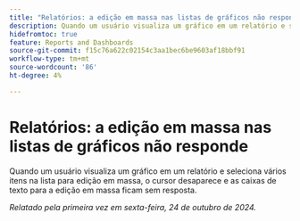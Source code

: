 ```yaml
---
title: "Relatórios: a edição em massa nas listas de gráficos não responde"
description: Quando um usuário visualiza um gráfico em um relatório e seleciona vários itens na lista para edição em massa, o cursor desaparece e as caixas de texto para a edição em massa ficam sem resposta.
hidefromtoc: true
feature: Reports and Dashboards
source-git-commit: f15c76a622c02154c3aa1bec6be9603af18bbf91
workflow-type: tm+mt
source-wordcount: '86'
ht-degree: 4%

---
```


# Relatórios: a edição em massa nas listas de gráficos não responde

Quando um usuário visualiza um gráfico em um relatório e seleciona vários itens na lista para edição em massa, o cursor desaparece e as caixas de texto para a edição em massa ficam sem resposta.

_Relatado pela primeira vez em sexta-feira, 24 de outubro de 2024._
